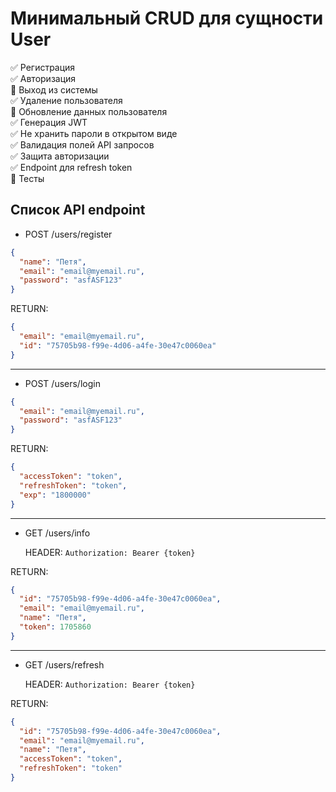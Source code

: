 # Минимальный CRUD для сущности User

:white_check_mark: Регистрация    
:white_check_mark: Авторизация    
:black_square_button: Выход из системы    
:white_check_mark: Удаление пользователя    
:black_square_button: Обновление данных пользователя    
:white_check_mark: Генерация JWT    
:white_check_mark: Не хранить пароли в открытом виде    
:white_check_mark: Валидация полей API запросов    
:white_check_mark: Защита авторизации    
:white_check_mark: Endpoint для refresh token    
:black_square_button: Тесты

## Список API endpoint

- POST /users/register

```json
{
  "name": "Петя",
  "email": "email@myemail.ru",
  "password": "asfASF123"
}
```

RETURN:

```json
{
  "email": "email@myemail.ru",
  "id": "75705b98-f99e-4d06-a4fe-30e47c0060ea"
}
```

---

- POST /users/login

```json
{
  "email": "email@myemail.ru",
  "password": "asfASF123"
}
```

RETURN:

```json
{
  "accessToken": "token",
  "refreshToken": "token",
  "exp": "1800000"
}
```

---

- GET /users/info

  HEADER: ```Authorization: Bearer {token}```

RETURN:

```json
{
  "id": "75705b98-f99e-4d06-a4fe-30e47c0060ea",
  "email": "email@myemail.ru",
  "name": "Петя",
  "token": 1705860
}
```

---

- GET /users/refresh

  HEADER: ```Authorization: Bearer {token}```

RETURN:

```json
{
  "id": "75705b98-f99e-4d06-a4fe-30e47c0060ea",
  "email": "email@myemail.ru",
  "name": "Петя",
  "accessToken": "token",
  "refreshToken": "token"
}
```